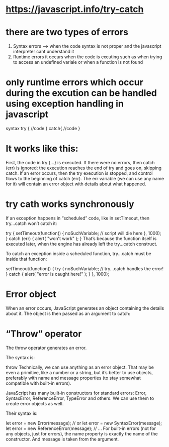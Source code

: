 # https://javascript.info/try-catch
# there are two types of errors
1. Syntax errors --> 
when the code syntax is not proper and the javascript interpreter cant understand it 
2. Runtime errors
 it occurs when the code is excuting 
 such as when trying to access an undefined variale or when a function is not found 
  
# only runtime errors which occur during the excution can be handled using exception handling in javascript 

syntax 
try {
    //code
}
catch{
    //code
}

# It works like this:

First, the code in try {...} is executed.
If there were no errors, then catch (err) is ignored: the execution reaches the end of try and goes on, skipping catch.
If an error occurs, then the try execution is stopped, and control flows to the beginning of catch (err). The err variable (we can use any name for it) will contain an error object with details about what happened.

# try cath works synchronously
If an exception happens in “scheduled” code, like in setTimeout, then try...catch won’t catch it:

try {
  setTimeout(function() {
    noSuchVariable; // script will die here
  }, 1000);
} catch (err) {
  alert( "won't work" );
}
That’s because the function itself is executed later, when the engine has already left the try...catch construct.

To catch an exception inside a scheduled function, try...catch must be inside that function:

setTimeout(function() {
  try {
    noSuchVariable; // try...catch handles the error!
  } catch {
    alert( "error is caught here!" );
  }
}, 1000);

# Error object
When an error occurs, JavaScript generates an object containing the details about it. The object is then passed as an argument to catch:

# “Throw” operator
The throw operator generates an error.

The syntax is:

throw <error object>
Technically, we can use anything as an error object. That may be even a primitive, like a number or a string, but it’s better to use objects, preferably with name and message properties (to stay somewhat compatible with built-in errors).

JavaScript has many built-in constructors for standard errors: Error, SyntaxError, ReferenceError, TypeError and others. We can use them to create error objects as well.

Their syntax is:

let error = new Error(message);
// or
let error = new SyntaxError(message);
let error = new ReferenceError(message);
// ...
For built-in errors (not for any objects, just for errors), the name property is exactly the name of the constructor. And message is taken from the argument.